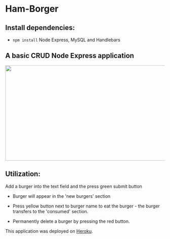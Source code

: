 # Ham-Borger

## Install dependencies:
- `npm install` Node Express, MySQL and Handlebars

## A basic CRUD Node Express application

<img src="https://user-images.githubusercontent.com/38336934/73704790-6ff98280-46b1-11ea-8102-49790c565bb5.png" width="540" height="300">

## Utilization:

Add a burger into the text field and the press green submit button

- Burger will appear in the 'new burgers' section

- Press yellow button next to burger name to eat the burger - the burger transfers to the 'consumed' section.

- Permanently delete a burger by pressing the red button.

This application was deployed on [Heroku](https://arcane-castle-20608.herokuapp.com/).